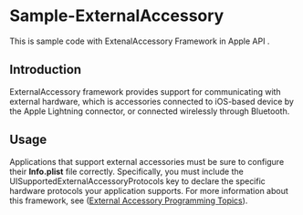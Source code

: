 # Sample-ExternalAccessory

This is sample code with ExtenalAccessory Framework in Apple API .


## Introduction

ExternalAccessory framework provides support for communicating with external hardware, which is accessories connected to iOS-based device by the Apple Lightning connector, or connected wirelessly through Bluetooth. 


## Usage

Applications that support external accessories must be sure to configure their **Info.plist** file correctly. Specifically, you must include the UISupportedExternalAccessoryProtocols key to declare the specific hardware protocols your application supports. For more information about this framework, see ([External Accessory Programming Topics](https://developer.apple.com/library/content/featuredarticles/ExternalAccessoryPT/Introduction/Introduction.html#//apple_ref/doc/uid/TP40009502)).

